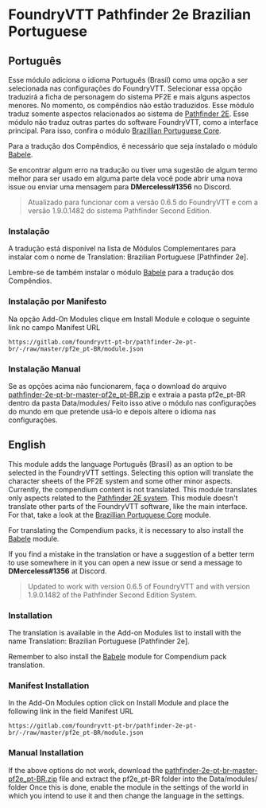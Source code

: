 # FoundryVTT Pathfinder 2e Brazilian Portuguese

## Português

Esse módulo adiciona o idioma Português (Brasil) como uma opção a ser selecionada nas configurações do FoundryVTT. Selecionar essa opção traduzirá a ficha de personagem do sistema PF2E e mais alguns aspectos menores. No momento, os compêndios não estão traduzidos.
Esse módulo traduz somente aspectos relacionados ao sistema de [Pathfinder 2E](https://gitlab.com/hooking/foundry-vtt---pathfinder-2e/). Esse módulo não traduz outras partes do software FoundryVTT, como a interface principal. Para isso, confira o módulo [Brazillian Portuguese Core](https://foundryvtt.com/packages/ptBR-core/).

Para a tradução dos Compêndios, é necessário que seja instalado o módulo [Babele](https://foundryvtt.com/packages/babele/).

Se encontrar algum erro na tradução ou tiver uma sugestão de algum termo melhor para ser usado em alguma parte dela você pode abrir uma nova issue ou enviar uma mensagem para **DMerceless#1356** no Discord.

> Atualizado para funcionar com a versão 0.6.5 do FoundryVTT e com a versão 1.9.0.1482 do sistema Pathfinder Second Edition.


### Instalação
A tradução está disponível na lista de Módulos Complementares para instalar com o nome de Translation: Brazilian Portuguese [Pathfinder 2e].

Lembre-se de também instalar o módulo [Babele](https://foundryvtt.com/packages/babele/) para a tradução dos Compêndios.

### Instalação por Manifesto
Na opção Add-On Modules clique em Install Module e coloque o seguinte link no campo Manifest URL

`https://gitlab.com/foundryvtt-pt-br/pathfinder-2e-pt-br/-/raw/master/pf2e_pt-BR/module.json`

### Instalação Manual
Se as opções acima não funcionarem, faça o download do arquivo [pathfinder-2e-pt-br-master-pf2e_pt-BR.zip](https://gitlab.com/foundryvtt-pt-br/pathfinder-2e-pt-br/-/archive/master/pathfinder-2e-pt-br-master.zip?path=pf2e_pt-BR) e extraia a pasta pf2e_pt-BR dentro da pasta Data/modules/
Feito isso ative o módulo nas configurações do mundo em que pretende usá-lo e depois altere o idioma nas configurações.


## English
This module adds the language Português (Brasil) as an option to be selected in the FoundryVTT settings. Selecting this option will translate the character sheets of the PF2E system and some other minor aspects. Currently, the compendium content is not translated.
This module translates only aspects related to the [Pathfinder 2E system](https://gitlab.com/hooking/foundry-vtt---pathfinder-2e/). This module doesn't translate other parts of the FoundryVTT software, like the main interface. For that, take a look at the [Brazillian Portuguese Core](https://foundryvtt.com/packages/ptBR-core/) module.

For translating the Compendium packs, it is necessary to also install the [Babele](https://foundryvtt.com/packages/babele/) module.

If you find a mistake in the translation or have a suggestion of a better term to use somewhere in it you can open a new issue or send a message to **DMerceless#1356** at Discord.

> Updated to work with version 0.6.5 of FoundryVTT and with version 1.9.0.1482 of the Pathfinder Second Edition System.


### Installation
The translation is available in the Add-on Modules list to install with the name Translation: Brazilian Portuguese [Pathfinder 2e].

Remember to also install the [Babele](https://foundryvtt.com/packages/babele/) module for Compendium pack translation.

### Manifest Installation
In the Add-On Modules option click on Install Module and place the following link in the field Manifest URL

`https://gitlab.com/foundryvtt-pt-br/pathfinder-2e-pt-br/-/raw/master/pf2e_pt-BR/module.json`

### Manual Installation
If the above options do not work, download the [pathfinder-2e-pt-br-master-pf2e_pt-BR.zip](https://gitlab.com/foundryvtt-pt-br/pathfinder-2e-pt-br/-/archive/master/pathfinder-2e-pt-br-master.zip?path=pf2e_pt-BR) file and extract the pf2e_pt-BR folder into the Data/modules/ folder
Once this is done, enable the module in the settings of the world in which you intend to use it and then change the language in the settings.
